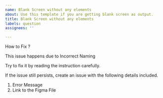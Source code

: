 ```yaml
---
name: Blank Screen without any elements
about: Use this template if you are getting blank screen as output.
title: Blank Screen without any elements
labels: question
assignees: ''

---
```


How to Fix ?

This issue happens due to Incorrect Naming

Try to fix it by reading the instruction carefully.

If the issue still persists, create an issue with the following details included.

1. Error Message
2. Link to the Figma File
